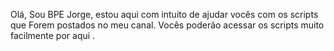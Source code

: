 Olá, Sou BPE Jorge, estou aqui com intuito de ajudar vocês com os scripts que 
Forem postados no meu canal.
Vocês poderão acessar os scripts muito facilmente por aqui .

